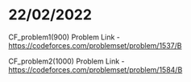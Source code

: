 # 22/02/2022

CF_problem1(900)
Problem Link - https://codeforces.com/problemset/problem/1537/B

CF_problem2(1000)
Problem Link - https://codeforces.com/problemset/problem/1584/B